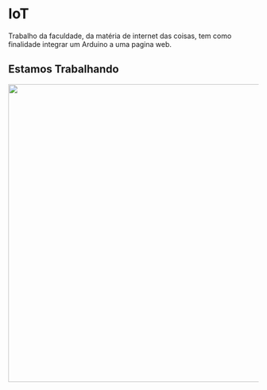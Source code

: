 # IoT
 Trabalho da faculdade, da matéria de internet das coisas, tem como finalidade integrar um Arduino a uma pagina web.
 <h2>Estamos Trabalhando</h2>
<img src="https://github.com/mestrecalendo/Instebot/blob/main/gatinhoooo.gif" width="800" height="600" />
